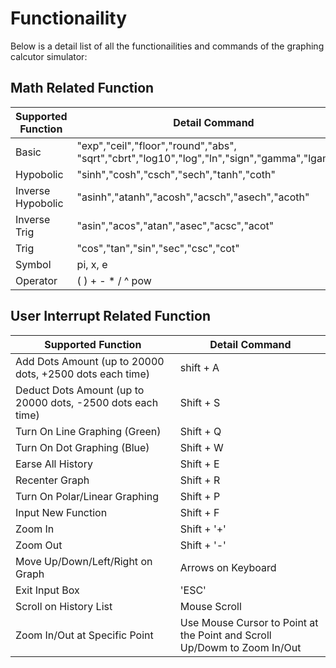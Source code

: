 # Functionaility

Below is a detail list of all the functionailities and commands of the graphing calcutor simulator:

## Math Related Function

| Supported Function | Detail Command |
| --- | --- |
| Basic | "exp","ceil","floor","round","abs", "sqrt","cbrt","log10","log","ln","sign","gamma","lgamma" |
| Hypobolic | "sinh","cosh","csch","sech","tanh","coth" |
| Inverse Hypobolic | "asinh","atanh","acosh","acsch","asech","acoth" |
| Inverse Trig | "asin","acos","atan","asec","acsc","acot" |
| Trig | "cos","tan","sin","sec","csc","cot" |
| Symbol | pi, x, e |
| Operator | ( ) + - * / ^ pow |


## User Interrupt Related Function

| Supported Function | Detail Command |
| --- | --- |
| Add Dots Amount (up to 20000 dots, +2500 dots each time) | shift + A |
| Deduct Dots Amount (up to 20000 dots, -2500 dots each time) | Shift + S |
| Turn On Line Graphing (Green) | Shift + Q|
| Turn On Dot Graphing (Blue) | Shift + W |
| Earse All History | Shift + E |
| Recenter Graph | Shift + R |
| Turn On Polar/Linear Graphing | Shift + P |
| Input New Function | Shift + F |
| Zoom In | Shift + '+' |
| Zoom Out | Shift + '-' |
| Move Up/Down/Left/Right on Graph | Arrows on Keyboard |
| Exit Input Box | 'ESC' |
| Scroll on History List | Mouse Scroll |
| Zoom In/Out at Specific Point | Use Mouse Cursor to Point at the Point and Scroll Up/Dowm to Zoom In/Out |

